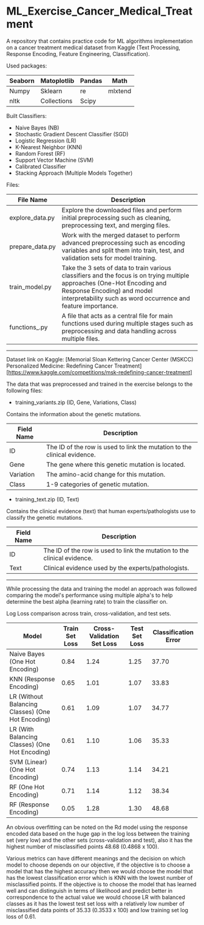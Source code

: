 # ML_Exercise_Cancer_Medical_Treatment
A repository that contains practice code for ML algorithms implementation on a cancer treatment medical dataset from Kaggle (Text Processing, Response Encoding, Feature Engineering, Classification).

Used packages:

| Seaborn | Matoplotlib | Pandas | Math    |
|---------|-------------|--------|---------|
| Numpy   | Sklearn     | re     | mlxtend |
| nltk    | Collections | Scipy  |         |

Built Classifiers:
* Naive Bayes (NB)
* Stochastic Gradient Descent Classifier (SGD)
* Logistic Regression (LR)
* K-Nearest Neighbor (KNN)
* Random Forest (RF)
* Support Vector Machine (SVM)
* Calibrated Classifier
* Stacking Approach (Multiple Models Together)

Files:

| File Name       | Description                                                                                                                                                                                                       |
|-----------------|-------------------------------------------------------------------------------------------------------------------------------------------------------------------------------------------------------------------|
| explore_data.py | Explore the downloaded files and perform initial preprocessing such as cleaning, preprocessing text, and merging files.                                                                                                |
| prepare_data.py | Work with the merged dataset to perform advanced preprocessing such as encoding variables and split them into train, test, and validation sets for model training.                                                        |
| train_model.py  | Take the 3 sets of data to train various classifiers and the focus is on trying multiple approaches (One-Hot Encoding and Response Encoding) and model interpretability such as word occurrence and feature importance. |
| functions_.py   | A file that acts as a central file for main functions used during multiple stages such as preprocessing and data handling across multiple files.                                                                  |

---

Dataset link on Kaggle: [Memorial Sloan Kettering Cancer Center (MSKCC) Personalized Medicine: Redefining Cancer Treatment][https://www.kaggle.com/competitions/msk-redefining-cancer-treatment]

The data that was preprocessed and trained in the exercise belongs to the following files:
* training_variants.zip (ID, Gene, Variations, Class)

Contains the information about the genetic mutations.

| Field Name | Description                                                              |
|------------|--------------------------------------------------------------------------|
| ID         | The ID of the row is used to link the mutation to the clinical evidence. |
| Gene       | The gene where this genetic mutation is located.                         |
| Variation  | The amino-acid change for this mutation.                                |
| Class      | 1-9 categories of genetic mutation.                                      |

  
* training_text.zip (ID, Text)

Contains the clinical evidence (text) that human experts/pathologists use to classify the genetic mutations.

| Field Name | Description                                                              |
|------------|--------------------------------------------------------------------------|
| ID         | The ID of the row is used to link the mutation to the clinical evidence. |
| Text       | Clinical evidence used by the experts/pathologists.                      |


---

While processing the data and training the model an approach was followed comparing the model's performance using multiple alpha's to help determine the best alpha (learning rate) to train the classifier on.

Log Loss comparison across train, cross-validation, and test sets.

| Model                                             | Train Set Loss | Cross-Validation Set Loss | Test Set Loss | Classification Error |
|---------------------------------------------------|----------------|---------------------------|---------------|----------------------|
| Naive Bayes (One Hot Encoding)                    | 0.84           | 1.24                      | 1.25          | 37.70                |
| KNN (Response Encoding)                           | 0.65           | 1.01                      | 1.07          | 33.83                |
| LR (Without Balancing Classes) (One Hot Encoding) | 0.61           | 1.09                      | 1.07          | 34.77                |
| LR (With Balancing Classes) (One Hot Encoding)    | 0.61           | 1.10                      | 1.06          | 35.33                |
| SVM (Linear) (One Hot Encoding)                   | 0.74           | 1.13                      | 1.14          | 34.21                |
| RF (One Hot Encoding)                             | 0.71           | 1.14                      | 1.12          | 38.34                |
| RF (Response Encoding)                            | 0.05           | 1.28                      | 1.30          | 48.68                |

An obvious overfitting can be noted on the Rd model using the response encoded data based on the huge gap in the log loss between the training set (very low) and the other sets (cross-validation and test), also it has the highest number of misclassified points 48.68 (0.4868 x 100).

Various metrics can have different meanings and the decision on which model to choose depends on our objective, if the objective is to choose a model that has the highest accuracy then we would choose the model that has the lowest classification error which is KNN with the lowest number of misclassified points. If the objective is to choose the model that has learned well and can distinguish in terms of likelihood and predict better in correspondence to the actual value we would choose LR with balanced classes as it has the lowest test set loss with a relatively low number of misclassified data points of 35.33 (0.3533 x 100) and low training set log loss of 0.61.


